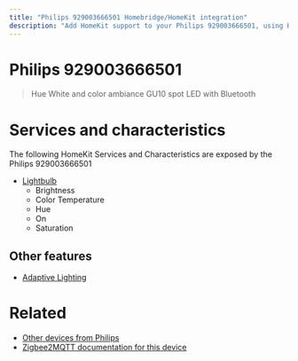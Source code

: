 ```yaml
---
title: "Philips 929003666501 Homebridge/HomeKit integration"
description: "Add HomeKit support to your Philips 929003666501, using Homebridge, Zigbee2MQTT and homebridge-z2m."
---
```

<!---
This file has been GENERATED using src/docgen/docgen.ts
DO NOT EDIT THIS FILE MANUALLY!
-->
# Philips 929003666501
> Hue White and color ambiance GU10 spot LED with Bluetooth


# Services and characteristics
The following HomeKit Services and Characteristics are exposed by
the Philips 929003666501

* [Lightbulb](../../light.md)
  * Brightness
  * Color Temperature
  * Hue
  * On
  * Saturation

## Other features
* [Adaptive Lighting](../../light.md)

# Related
* [Other devices from Philips](../index.md#philips)
* [Zigbee2MQTT documentation for this device](https://www.zigbee2mqtt.io/devices/929003666501.html)